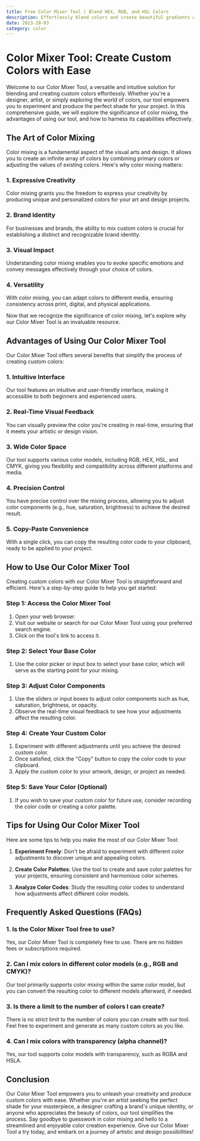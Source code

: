 ```yaml
---
title: Free Color Mixer Tool | Blend HEX, RGB, and HSL Colors
description: Effortlessly blend colors and create beautiful gradients with our free Color Mixer Tool! Mix HEX, RGB, and HSL colors to find the perfect combination for your designs. Enhance your creativity and design stunning visuals using our user-friendly color mixer.
date: 2023-28-03
category: color
---
```


# Color Mixer Tool: Create Custom Colors with Ease

Welcome to our Color Mixer Tool, a versatile and intuitive solution for blending and creating custom colors effortlessly. Whether you're a designer, artist, or simply exploring the world of colors, our tool empowers you to experiment and produce the perfect shade for your project. In this comprehensive guide, we will explore the significance of color mixing, the advantages of using our tool, and how to harness its capabilities effectively.

## The Art of Color Mixing

Color mixing is a fundamental aspect of the visual arts and design. It allows you to create an infinite array of colors by combining primary colors or adjusting the values of existing colors. Here's why color mixing matters:

### 1. Expressive Creativity

Color mixing grants you the freedom to express your creativity by producing unique and personalized colors for your art and design projects.

### 2. Brand Identity

For businesses and brands, the ability to mix custom colors is crucial for establishing a distinct and recognizable brand identity.

### 3. Visual Impact

Understanding color mixing enables you to evoke specific emotions and convey messages effectively through your choice of colors.

### 4. Versatility

With color mixing, you can adapt colors to different media, ensuring consistency across print, digital, and physical applications.

Now that we recognize the significance of color mixing, let's explore why our Color Mixer Tool is an invaluable resource.

## Advantages of Using Our Color Mixer Tool

Our Color Mixer Tool offers several benefits that simplify the process of creating custom colors:

### 1. Intuitive Interface

Our tool features an intuitive and user-friendly interface, making it accessible to both beginners and experienced users.

### 2. Real-Time Visual Feedback

You can visually preview the color you're creating in real-time, ensuring that it meets your artistic or design vision.

### 3. Wide Color Space

Our tool supports various color models, including RGB, HEX, HSL, and CMYK, giving you flexibility and compatibility across different platforms and media.

### 4. Precision Control

You have precise control over the mixing process, allowing you to adjust color components (e.g., hue, saturation, brightness) to achieve the desired result.

### 5. Copy-Paste Convenience

With a single click, you can copy the resulting color code to your clipboard, ready to be applied to your project.

## How to Use Our Color Mixer Tool

Creating custom colors with our Color Mixer Tool is straightforward and efficient. Here's a step-by-step guide to help you get started:

### Step 1: Access the Color Mixer Tool

1. Open your web browser.
2. Visit our website or search for our Color Mixer Tool using your preferred search engine.
3. Click on the tool's link to access it.

### Step 2: Select Your Base Color

1. Use the color picker or input box to select your base color, which will serve as the starting point for your mixing.

### Step 3: Adjust Color Components

1. Use the sliders or input boxes to adjust color components such as hue, saturation, brightness, or opacity.
2. Observe the real-time visual feedback to see how your adjustments affect the resulting color.

### Step 4: Create Your Custom Color

1. Experiment with different adjustments until you achieve the desired custom color.
2. Once satisfied, click the "Copy" button to copy the color code to your clipboard.
3. Apply the custom color to your artwork, design, or project as needed.

### Step 5: Save Your Color (Optional)

1. If you wish to save your custom color for future use, consider recording the color code or creating a color palette.

## Tips for Using Our Color Mixer Tool

Here are some tips to help you make the most of our Color Mixer Tool:

1. **Experiment Freely**: Don't be afraid to experiment with different color adjustments to discover unique and appealing colors.

2. **Create Color Palettes**: Use the tool to create and save color palettes for your projects, ensuring consistent and harmonious color schemes.

3. **Analyze Color Codes**: Study the resulting color codes to understand how adjustments affect different color models.

## Frequently Asked Questions (FAQs)

### 1. Is the Color Mixer Tool free to use?

Yes, our Color Mixer Tool is completely free to use. There are no hidden fees or subscriptions required.

### 2. Can I mix colors in different color models (e.g., RGB and CMYK)?

Our tool primarily supports color mixing within the same color model, but you can convert the resulting color to different models afterward, if needed.

### 3. Is there a limit to the number of colors I can create?

There is no strict limit to the number of colors you can create with our tool. Feel free to experiment and generate as many custom colors as you like.

### 4. Can I mix colors with transparency (alpha channel)?

Yes, our tool supports color models with transparency, such as RGBA and HSLA.

## Conclusion

Our Color Mixer Tool empowers you to unleash your creativity and produce custom colors with ease. Whether you're an artist seeking the perfect shade for your masterpiece, a designer crafting a brand's unique identity, or anyone who appreciates the beauty of colors, our tool simplifies the process. Say goodbye to guesswork in color mixing and hello to a streamlined and enjoyable color creation experience. Give our Color Mixer Tool a try today, and embark on a journey of artistic and design possibilities!
